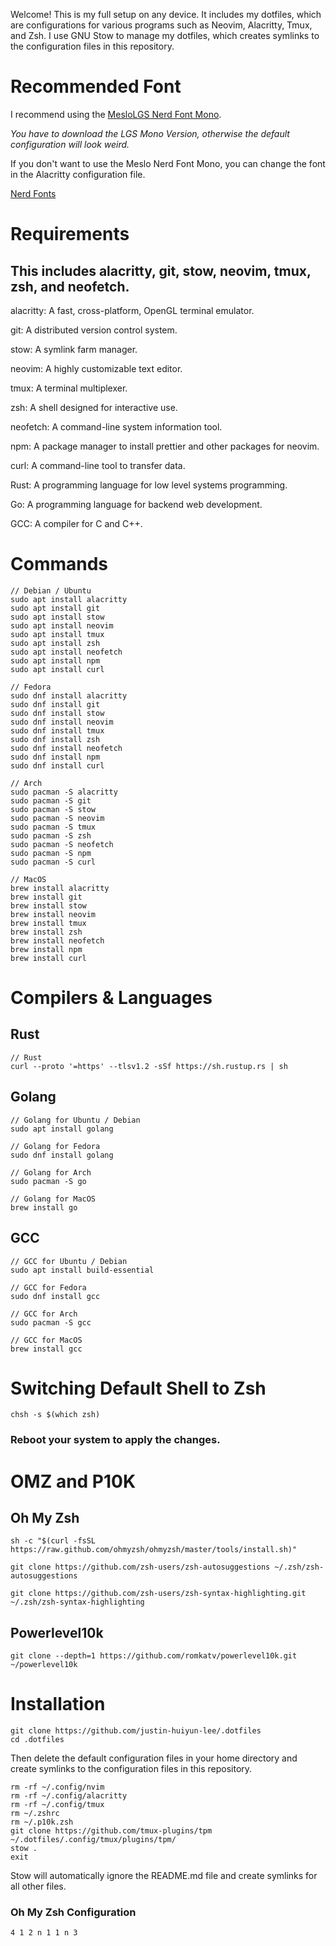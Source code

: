 Welcome! This is my full setup on any device. It includes my dotfiles, which are configurations for various programs such as Neovim, Alacritty, Tmux, and Zsh. I use GNU Stow to manage my dotfiles, which creates symlinks to the configuration files in this repository.

# Recommended Font

I recommend using the [MesloLGS Nerd Font Mono](https://github.com/ryanoasis/nerd-fonts/releases/download/v3.2.1/Meslo.zip).

_You have to download the LGS Mono Version, otherwise the default configuration will look weird._

If you don't want to use the Meslo Nerd Font Mono, you can change the font in the Alacritty configuration file.

[Nerd Fonts](https://www.nerdfonts.com/font-downloads)

# Requirements

## This includes alacritty, git, stow, neovim, tmux, zsh, and neofetch.

alacritty: A fast, cross-platform, OpenGL terminal emulator.

git: A distributed version control system.

stow: A symlink farm manager.

neovim: A highly customizable text editor.

tmux: A terminal multiplexer.

zsh: A shell designed for interactive use.

neofetch: A command-line system information tool.

npm: A package manager to install prettier and other packages for neovim.

curl: A command-line tool to transfer data.

Rust: A programming language for low level systems programming.

Go: A programming language for backend web development.

GCC: A compiler for C and C++.

# Commands

```
// Debian / Ubuntu
sudo apt install alacritty
sudo apt install git
sudo apt install stow
sudo apt install neovim
sudo apt install tmux
sudo apt install zsh
sudo apt install neofetch
sudo apt install npm
sudo apt install curl

// Fedora
sudo dnf install alacritty
sudo dnf install git
sudo dnf install stow
sudo dnf install neovim
sudo dnf install tmux
sudo dnf install zsh
sudo dnf install neofetch
sudo dnf install npm
sudo dnf install curl

// Arch
sudo pacman -S alacritty
sudo pacman -S git
sudo pacman -S stow
sudo pacman -S neovim
sudo pacman -S tmux
sudo pacman -S zsh
sudo pacman -S neofetch
sudo pacman -S npm
sudo pacman -S curl

// MacOS
brew install alacritty
brew install git
brew install stow
brew install neovim
brew install tmux
brew install zsh
brew install neofetch
brew install npm
brew install curl
```

# Compilers & Languages

## Rust

```
// Rust
curl --proto '=https' --tlsv1.2 -sSf https://sh.rustup.rs | sh
```

## Golang

```
// Golang for Ubuntu / Debian
sudo apt install golang

// Golang for Fedora
sudo dnf install golang

// Golang for Arch
sudo pacman -S go

// Golang for MacOS
brew install go
```

## GCC

```
// GCC for Ubuntu / Debian
sudo apt install build-essential

// GCC for Fedora
sudo dnf install gcc

// GCC for Arch
sudo pacman -S gcc

// GCC for MacOS
brew install gcc
```

# Switching Default Shell to Zsh

```
chsh -s $(which zsh)
```

### Reboot your system to apply the changes.

# OMZ and P10K

## Oh My Zsh

```
sh -c "$(curl -fsSL https://raw.github.com/ohmyzsh/ohmyzsh/master/tools/install.sh)"

git clone https://github.com/zsh-users/zsh-autosuggestions ~/.zsh/zsh-autosuggestions

git clone https://github.com/zsh-users/zsh-syntax-highlighting.git ~/.zsh/zsh-syntax-highlighting
```

## Powerlevel10k

```
git clone --depth=1 https://github.com/romkatv/powerlevel10k.git ~/powerlevel10k
```

# Installation

```
git clone https://github.com/justin-huiyun-lee/.dotfiles
cd .dotfiles
```

Then delete the default configuration files in your home directory and create symlinks to the configuration files in this repository.

```
rm -rf ~/.config/nvim
rm -rf ~/.config/alacritty
rm -rf ~/.config/tmux
rm ~/.zshrc
rm ~/.p10k.zsh
git clone https://github.com/tmux-plugins/tpm ~/.dotfiles/.config/tmux/plugins/tpm/
stow .
exit
```

Stow will automatically ignore the README.md file and create symlinks for all other files.

### Oh My Zsh Configuration

```
4 1 2 n 1 1 n 3
```
